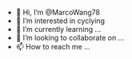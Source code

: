 - 👋 Hi, I’m @MarcoWang78
- 👀 I’m interested in cyclying
- 🌱 I’m currently learning ...
- 💞️ I’m looking to collaborate on ...
- 📫 How to reach me ...

<!---
MarcoWang78/MarcoWang78 is a ✨ special ✨ repository because its `README.md` (this file) appears on your GitHub profile.
You can click the Preview link to take a look at your changes.
--->
